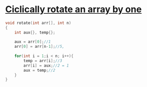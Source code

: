 # [Ciclically rotate an array by one](https://practice.geeksforgeeks.org/problems/cyclically-rotate-an-array-by-one2614/1)
```c++
void rotate(int arr[], int n)
{
    int aux{}, temp{};
    
    aux = arr[0];//1
    arr[0] = arr[n-1];//5,
    
    for(int i = 1;i < n; i++){
        temp = arr[i];//3
        arr[i] = aux;//2 = 1
        aux = temp;//2
    }
}
```

